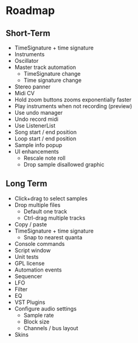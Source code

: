 # Roadmap

## Short-Term
- TimeSignature + time signature
- Instruments
- Oscillator
- Master track automation
  - TimeSignature change
  - Time signature change
- Stereo panner
- Midi CV
- Hold zoom buttons zooms exponentially faster
- Play instruments when not recording (preview)
- Use undo manager
- Undo record midi
- Use ListenerList
- Song start / end position
- Loop start / end position
- Sample info popup
- UI enhancements
  - Rescale note roll
  - Drop sample disallowed graphic


## Long Term

- Click+drag to select samples
- Drop multiple files
  - Default one track
  - Ctrl-drag multiple tracks
- Copy / paste
- TimeSignature + time signature
  - Snap to nearest quanta
- Console commands
- Script window
- Unit tests
- GPL license
- Automation events
- Sequencer
- LFO
- Filter
- EQ
- VST Plugins
- Configure audio settings
  - Sample rate
  - Block size
  - Channels / bus layout
- Skins
